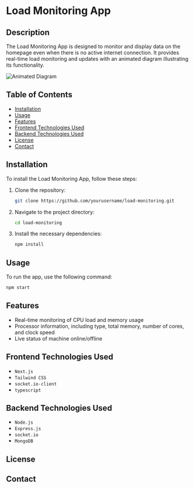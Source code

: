 # Load Monitoring App

## Description
The Load Monitoring App is designed to monitor and display data on the homepage even when there is no active internet connection. It provides real-time load monitoring and updates with an animated diagram illustrating its functionality.

![Animated Diagram](https://iili.io/J6f5v6J.gif)

## Table of Contents
- [Installation](#installation)
- [Usage](#usage)
- [Features](#features)
- [Frontend Technologies Used](#frontend-technologies-used)
- [Backend Technologies Used](#backend-technologies-used)
- [License](#license)
- [Contact](#contact)

## Installation
To install the Load Monitoring App, follow these steps:
1. Clone the repository:
    ```bash
    git clone https://github.com/yourusername/load-monitoring.git
    ```
2. Navigate to the project directory:
    ```bash
    cd load-monitoring
    ```
3. Install the necessary dependencies:
    ```bash
    npm install
    ```

## Usage
To run the app, use the following command:
```bash
npm start
```

## Features
- Real-time monitoring of CPU load and memory usage
- Processor information, including type, total memory, number of cores, and clock speed
- Live status of machine online/offline

## Frontend Technologies Used
- `Next.js`
- `Tailwind CSS`
- `socket.io-client`
- `typescript`

## Backend Technologies Used
- `Node.js`
- `Express.js`
- `socket.io`
- `MongoDB`

## License

## Contact
